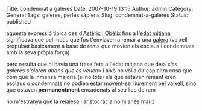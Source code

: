 Title: condemnat a galeres
Date: 2007-10-19 13:15
Author: admin
Category: General
Tags: galeres, perles sàpiens
Slug: condemnat-a-galeres
Status: published

aquesta expressió típica des d'<a href="http://www.asterix.com/" target="_blank" rel="noopener">Astèrix i Obèlix</a> fins a l'<a href="http://ca.wikipedia.org/wiki/Edat_medieval" target="_blank" rel="noopener">edat mitjana</a> significava que pel motiu que fos t'enviaven a remar a una <a href="http://ca.wikipedia.org/wiki/Galera" target="_blank" rel="noopener">galera</a> (vaixell propulsat bàsicament a base de rems que movien els esclaus i condemnats amb la seva pròpia força)

però resulta que hi havia una frase feta a l'edat mitjana que deia «*les galeres s'oloren abans que es veuen*» i això no volia dir cap altra cosa que com que la inmensa majoria (si no tots) els que estaven remant éren esclaus o condemnats no podien estar movent-se lliurement pel vaixell, sinó que estaven **permanentment** encadenats al seu lloc de rem

no m'estranya que la reialesa i aristocràcia no hi anés mai :)
